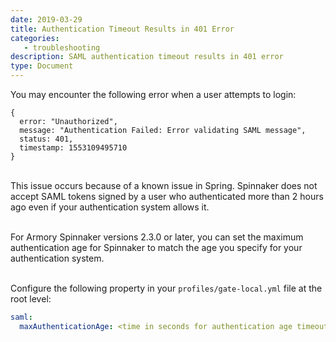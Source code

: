 ```yaml
---
date: 2019-03-29
title: Authentication Timeout Results in 401 Error
categories:
   - troubleshooting
description: SAML authentication timeout results in 401 error
type: Document
---
```

You may encounter the following error when a user attempts to login:
```
{
  error: "Unauthorized",
  message: "Authentication Failed: Error validating SAML message",
  status: 401,
  timestamp: 1553109495710
}
```
<br>
This issue occurs because of a known issue in Spring. Spinnaker does not accept SAML tokens signed by a user who authenticated more than 2 hours ago even if your authentication system allows it.<br><br>

For Armory Spinnaker versions 2.3.0 or later, you can set the maximum authentication age for Spinnaker to match the age you specify for your authentication system.
<br><br>

Configure the following property in your `profiles/gate-local.yml` file at the root level:

```yaml
saml:
  maxAuthenticationAge: <time in seconds for authentication age timeout>
```
